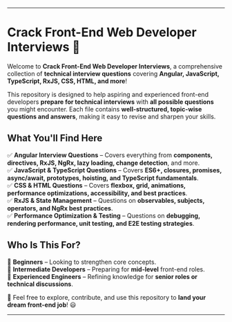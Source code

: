 
---

# **Crack Front-End Web Developer Interviews 🚀**  

Welcome to **Crack Front-End Web Developer Interviews**, a comprehensive collection of **technical interview questions** covering **Angular, JavaScript, TypeScript, RxJS, CSS, HTML, and more**!  

This repository is designed to help aspiring and experienced front-end developers **prepare for technical interviews** with **all possible questions** you might encounter. Each file contains **well-structured, topic-wise questions and answers**, making it easy to revise and sharpen your skills.  

## **What You'll Find Here**  
✅ **Angular Interview Questions** – Covers everything from **components, directives, RxJS, NgRx, lazy loading, change detection**, and more.  
✅ **JavaScript & TypeScript Questions** – Covers **ES6+, closures, promises, async/await, prototypes, hoisting, and TypeScript fundamentals**.  
✅ **CSS & HTML Questions** – Covers **flexbox, grid, animations, performance optimizations, accessibility, and best practices**.  
✅ **RxJS & State Management** – Questions on **observables, subjects, operators, and NgRx best practices**.  
✅ **Performance Optimization & Testing** – Questions on **debugging, rendering performance, unit testing, and E2E testing strategies**.  

## **Who Is This For?**  
📌 **Beginners** – Looking to strengthen core concepts.  
📌 **Intermediate Developers** – Preparing for **mid-level** front-end roles.  
📌 **Experienced Engineers** – Refining knowledge for **senior roles or technical discussions**.  

🔗 Feel free to explore, contribute, and use this repository to **land your dream front-end job**! 😃  

---